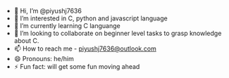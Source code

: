 - 👋 Hi, I’m @piyushj7636
- 👀 I’m interested in C, python and javascript language
- 🌱 I’m currently learning C languange
- 💞️ I’m looking to collaborate on beginner level tasks to grasp knowledge about C.
- 📫 How to reach me - piyushj7636@outlook.com
- 😄 Pronouns: he/him
- ⚡ Fun fact: will get some fun moving ahead
